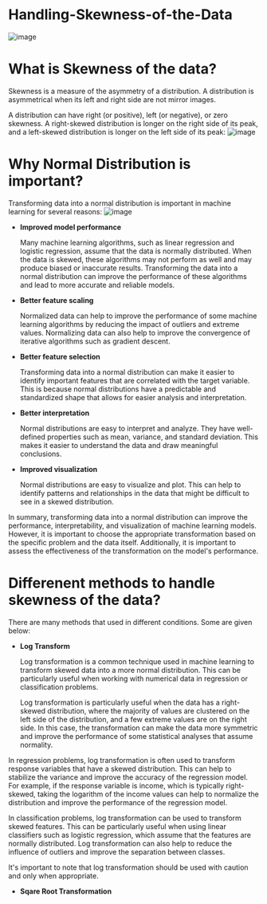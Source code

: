 # Handling-Skewness-of-the-Data
![image](https://user-images.githubusercontent.com/92606737/222619099-38033234-1c5a-4bae-9587-0c3296644206.png)

# What is Skewness of the data?
Skewness is a measure of the asymmetry of a distribution. A distribution is asymmetrical when its left and right side are not mirror images.

A distribution can have right (or positive), left (or negative), or zero skewness. A right-skewed distribution is longer on the right side of its peak, and a left-skewed distribution is longer on the left side of its peak:
![image](https://user-images.githubusercontent.com/92606737/222619252-4de0d028-05b0-4994-96d8-8d840f375153.png)



# Why Normal Distribution is important?
Transforming data into a normal distribution is important in machine learning for several reasons:
![image](https://user-images.githubusercontent.com/92606737/222619873-4705b99e-e05d-43d0-a4eb-7f652b3c230d.png)

- __Improved model performance__

     Many machine learning algorithms, such as linear regression and logistic regression, assume that the data is normally distributed. When the data is skewed, these algorithms may not perform as well and may produce biased or inaccurate results. Transforming the data into a normal distribution can improve the performance of these algorithms and lead to more accurate and reliable models.

- __Better feature scaling__
   
   Normalized data can help to improve the performance of some machine learning algorithms by reducing the impact of outliers and extreme values. Normalizing data can also help to improve the convergence of iterative algorithms such as gradient descent.

- __Better feature selection__
  
  Transforming data into a normal distribution can make it easier to identify important features that are correlated with the target variable. This is because normal distributions have a predictable and standardized shape that allows for easier analysis and interpretation.

- __Better interpretation__
    
   Normal distributions are easy to interpret and analyze. They have well-defined properties such as mean, variance, and standard deviation. This makes it easier to understand the data and draw meaningful conclusions.

- __Improved visualization__

   Normal distributions are easy to visualize and plot. This can help to identify patterns and relationships in the data that might be difficult to see in a skewed distribution.

In summary, transforming data into a normal distribution can improve the performance, interpretability, and visualization of machine learning models. However, it is important to choose the appropriate transformation based on the specific problem and the data itself. Additionally, it is important to assess the effectiveness of the transformation on the model's performance.


# Differenent methods to handle skewness of the data?
There are many methods that used in different conditions. Some are given below:
- __Log Transform__
   
   Log transformation is a common technique used in machine learning to transform skewed data into a more normal distribution. This can be particularly useful when working with numerical data in regression or classification problems.
   
   Log transformation is particularly useful when the data has a right-skewed distribution, where the majority of values are clustered on the left side of the distribution, and a few extreme values are on the right side. In this case, the transformation can make the data more symmetric and improve the performance of some statistical analyses that assume normality.

In regression problems, log transformation is often used to transform response variables that have a skewed distribution. This can help to stabilize the variance and improve the accuracy of the regression model. For example, if the response variable is income, which is typically right-skewed, taking the logarithm of the income values can help to normalize the distribution and improve the performance of the regression model.

In classification problems, log transformation can be used to transform skewed features. This can be particularly useful when using linear classifiers such as logistic regression, which assume that the features are normally distributed. Log transformation can also help to reduce the influence of outliers and improve the separation between classes.

It's important to note that log transformation should be used with caution and only when appropriate.

 
- __Sqare Root Transformation__ 


